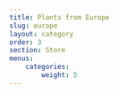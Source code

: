 ```yaml
---
title: Plants from Europe
slug: europe
layout: category
order: 3
section: Store
menus:
    categories:
        weight: 5
---
```

